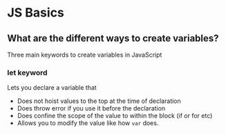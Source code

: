 # JS Basics

## What are the different ways to create variables?

Three main keywords to create variables in JavaScript

### let keyword

Lets you declare a variable that 

* Does not hoist values to the top at the time of declaration
* Does throw error if you use it before the declaration
* Does confine the scope of the value to within the block \(if or for etc\)
* Allows you to modify the value like how `var` does.




